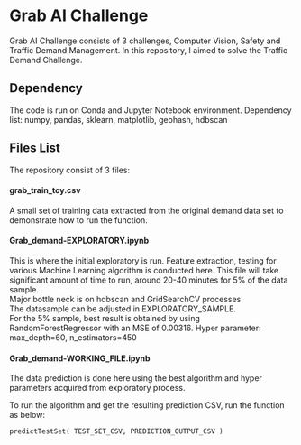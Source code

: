# Grab AI Challenge

Grab AI Challenge consists of 3 challenges, Computer Vision, Safety and Traffic Demand Management. In this repository, I aimed to solve the Traffic Demand Challenge.

## Dependency

The code is run on Conda and Jupyter Notebook environment. Dependency list:
numpy, pandas, sklearn, matplotlib, geohash, hdbscan


## Files List
The repository consist of 3 files: 

#### grab_train_toy.csv
A small set of training data extracted from the original demand data set to demonstrate how to run the function.

#### Grab_demand-EXPLORATORY.ipynb
This is where the initial exploratory is run. Feature extraction, testing for various Machine Learning algorithm is conducted here. This file will take significant amount of time to run, around 20-40 minutes for 5% of the data sample.  
Major bottle neck is on hdbscan and GridSearchCV processes.  
The datasample can be adjusted in EXPLORATORY_SAMPLE.  
For the 5% sample, best result is obtained by using RandomForestRegressor with an MSE of 0.00316. Hyper parameter: max_depth=60,  n_estimators=450

#### Grab_demand-WORKING_FILE.ipynb
The data prediction is done here using the best algorithm and hyper parameters acquired from exploratory process.  

To run the algorithm and get the resulting prediction CSV, run the function as below:  

```python
predictTestSet( TEST_SET_CSV, PREDICTION_OUTPUT_CSV )
```
